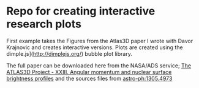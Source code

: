 # Repo for creating interactive research plots

First example takes the Figures from the Atlas3D paper I wrote with Davor Krajnovic and creates interactive versions.
Plots are created using the dimple.js](http://dimplejs.org/) bubble plot library.

The full paper can be downloaded here from the NASA/ADS service;
[The ATLAS3D Project - XXIII. Angular momentum and nuclear surface brightness profiles](http://adsabs.harvard.edu/abs/2013MNRAS.433.2812K)
and the sources files from [astro-ph:1305.4973](http://arxiv.org/abs/1305.4973) 
